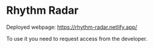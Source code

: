 # Rhythm Radar

Deployed webpage: https://rhythm-radar.netlify.app/

To use it you need to request access from the developer.
